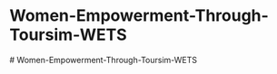 # Women-Empowerment-Through-Toursim-WETS
#   W o m e n - E m p o w e r m e n t - T h r o u g h - T o u r s i m - W E T S  
 